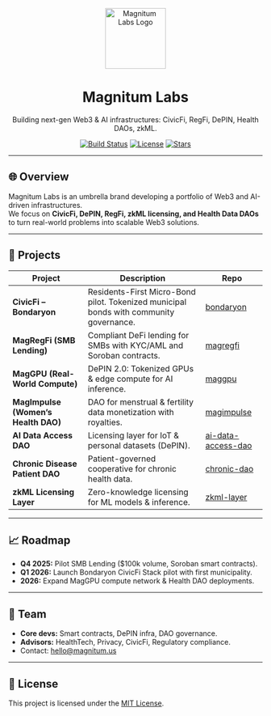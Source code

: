 <p align="center">
  <img src="https://raw.githubusercontent.com/MagnitumLabs/assets/main/logo.png" alt="Magnitum Labs Logo" width="120"/>
</p>

<h1 align="center">Magnitum Labs</h1>

<p align="center">
  Building next-gen Web3 & AI infrastructures: CivicFi, RegFi, DePIN, Health DAOs, zkML.  
</p>

<p align="center">
  <a href="https://github.com/MagnitumLabs/magnitum.us/actions"><img src="https://img.shields.io/github/actions/workflow/status/MagnitumLabs/magnitum.us/ci.yml?branch=main&label=build" alt="Build Status"/></a>
  <a href="https://github.com/MagnitumLabs/magnitum.us/blob/main/LICENSE"><img src="https://img.shields.io/badge/license-MIT-blue.svg" alt="License"/></a>
  <a href="https://github.com/MagnitumLabs/magnitum.us/stargazers"><img src="https://img.shields.io/github/stars/MagnitumLabs/magnitum.us?style=social" alt="Stars"/></a>
</p>

---

## 🌐 Overview
Magnitum Labs is an umbrella brand developing a portfolio of Web3 and AI-driven infrastructures.  
We focus on **CivicFi, DePIN, RegFi, zkML licensing, and Health Data DAOs** to turn real-world problems into scalable Web3 solutions.  

---

## 🚀 Projects

| Project | Description | Repo |
|---------|-------------|------|
| **CivicFi – Bondaryon** | Residents-First Micro-Bond pilot. Tokenized municipal bonds with community governance. | [bondaryon](https://github.com/MagnitumLabs/bondaryon) |
| **MagRegFi (SMB Lending)** | Compliant DeFi lending for SMBs with KYC/AML and Soroban contracts. | [magregfi](https://github.com/MagnitumLabs/magregfi) |
| **MagGPU (Real-World Compute)** | DePIN 2.0: Tokenized GPUs & edge compute for AI inference. | [maggpu](https://github.com/MagnitumLabs/maggpu) |
| **MagImpulse (Women’s Health DAO)** | DAO for menstrual & fertility data monetization with royalties. | [magimpulse](https://github.com/MagnitumLabs/magimpulse) |
| **AI Data Access DAO** | Licensing layer for IoT & personal datasets (DePIN). | [ai-data-access-dao](https://github.com/MagnitumLabs/ai-data-access-dao) |
| **Chronic Disease Patient DAO** | Patient-governed cooperative for chronic health data. | [chronic-dao](https://github.com/MagnitumLabs/chronic-dao) |
| **zkML Licensing Layer** | Zero-knowledge licensing for ML models & inference. | [zkml-layer](https://github.com/MagnitumLabs/zkml-layer) |

---

## 📈 Roadmap
- **Q4 2025:** Pilot SMB Lending ($100k volume, Soroban smart contracts).  
- **Q1 2026:** Launch Bondaryon CivicFi Stack pilot with first municipality.  
- **2026:** Expand MagGPU compute network & Health DAO deployments.  

---

## 👥 Team
- **Core devs:** Smart contracts, DePIN infra, DAO governance.  
- **Advisors:** HealthTech, Privacy, CivicFi, Regulatory compliance.  
- Contact: [hello@magnitum.us](mailto:hello@magnitum.us)

---

## 📄 License
This project is licensed under the [MIT License](LICENSE).

